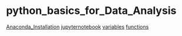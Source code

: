 # python_basics_for_Data_Analysis

[Anaconda_Installation](https://github.com/Hemakokku/python_basics_for_Data_Analysis/blob/main/python_for_data%20analysis.ipynb)
[jupyternotebook](https://github.com/Hemakokku/python_basics_for_Data_Analysis/blob/main/first%20steps%20with%20jupyter_notebook.ipynb)
[variables](https://github.com/Hemakokku/python_basics_for_Data_Analysis/blob/main/variables.ipynb)
[functions](https://github.com/Hemakokku/python_basics_for_Data_Analysis/blob/main/functions.ipynb)
